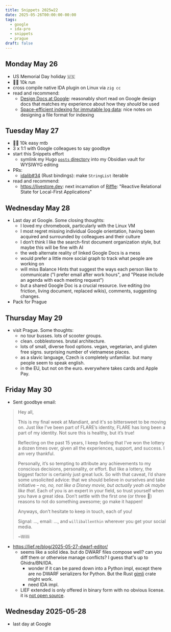 ```yaml
---
title: Snippets 2025w22
date: 2025-05-26T00:00:00-00:00
tags:
  - google
  - ida-pro
  - snippets
  - prague
draft: false
---
```

## Monday May 26
- US Memorial Day holiday 🇺🇸
- 🏃🏻 10k run
- cross compile native IDA plugin on Linux via `zig cc`
- read and recommend:
  - [Design Docs at Google](https://www.industrialempathy.com/posts/design-docs-at-google/): reasonably short read on Google design docs that matches my experience about how they *should* be used
  - [Space-efficient indexing for immutable log data](https://blog.datalust.co/space-efficient-indexing-for-immutable-log-data/): nice notes on designing a file format for indexing

## Tuesday May 27
- 🚵🏻 10k easy mtb
- 3 𝗑 1:1 with Google colleagues to say goodbye
- start this Snippets effort
  - symlink my Hugo [`posts` directory](https://github.com/williballenthin/williballenthin.com/tree/master/content/posts) into my Obsidian vault for WYSIWYG editing
- PRs:
  - [idalib#34](https://github.com/binarly-io/idalib/pull/34) (Rust bindings): make `StringList` iterable
- read and recommend:
  - https://livestore.dev: next incarnation of [Riffle](https://riffle.systems): "Reactive Relational State for Local-First Applications"

## Wednesday May 28
- Last day at Google. Some closing thoughts:
	- I loved my chromebook, particularly with the Linux VM
	- I most regret missing individual Google orientation, having been acquired and surrounded by colleagues and their culture
	- I don’t think I like the search-first document organization style, but maybe this will be fine with AI
	- the web alternate reality of linked Google Docs is a mess
	- would prefer a little more social graph to track what people are working on
	- will miss Balance Hints that suggest the ways each person like to communicate ("I prefer email after work hours", and "Please include an agenda with each meeting request")
	- but a shared Google Doc is a crucial resource. live editing (no friction, living document, replaced wikis), comments, suggesting changes.
- Pack for Prague

## Thursday May 29
- visit Prague. Some thoughts:
	- no tour busses. lots of scooter groups.
	- clean. cobblestones. brutal architecture.
	- lots of small, diverse food options. vegan, vegetarian, and gluten free signs. surprising number of vietnamese places.
	- as a slavic language, Czech is completely unfamiliar. but many people seem to speak english.
	- in the EU, but not on the euro. everywhere takes cards and Apple Pay.

## Friday May 30
- Sent goodbye email:

> Hey all,
>
> This is my final week at Mandiant, and it's so bittersweet to be moving on. Just like I’ve been part of FLARE’s identity, FLARE has long been a part of my identity. Not sure this is healthy, but it’s true!
>
>Reflecting on the past 15 years, I keep feeling that I’ve won the lottery a dozen times over, given all the experiences, support, and success. I am very thankful.
>
>Personally, it’s so tempting to attribute any achievements to my conscious decisions, personality, or effort. But like a lottery, the biggest factor is certainly just great luck. So with that caveat, I’d share some unsolicited advice: that we should believe in ourselves and take initiative – _no, no, not like a Disney movie, but actually yeah ok maybe like that_. Each of you is an expert in your field, so trust yourself when you have a great idea. Don’t settle with the first one (or three 😬) reasons to not do something awesome; go make it happen!
>
>Anyways, don’t hesitate to keep in touch, each of you!
>
>Signal: ..., email: ..., and `williballenthin` wherever you get your social media.
>
>~Willi
  - https://lief.re/blog/2025-05-27-dwarf-editor/
	- seems like a solid idea.  but do DWARF files compose well? can you diff them or otherwise manage conflicts? I guess that's up to Ghidra/BN/IDA.
		- wonder if it can be pared down into a Python impl, except there are no DWARF serializers for Python. But the Rust [gimli](https://docs.rs/gimli/latest/gimli/write/index.html) crate might work.
		- need IDA impl. 
	- LIEF extended is only offered in binary form with no obvious license. it is [not open source](https://mastodon.social/@rh0main@infosec.exchange/114581226511721204).
## Wednesday 2025-05-28
- last day at Google
